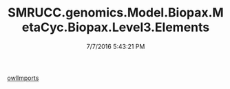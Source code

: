 ﻿---
title: SMRUCC.genomics.Model.Biopax.MetaCyc.Biopax.Level3.Elements
date: 7/7/2016 5:43:21 PM
---

[owlImports](T-SMRUCC.genomics.Model.Biopax.MetaCyc.Biopax.Level3.Elements.owlImports.html)

